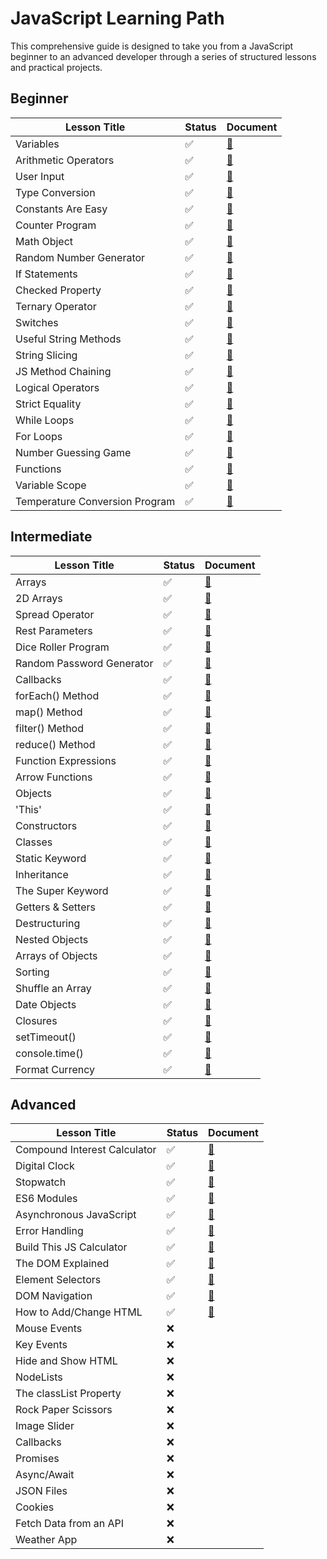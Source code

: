 # JavaScript Learning Path

This comprehensive guide is designed to take you from a JavaScript beginner to an advanced developer through a series of structured lessons and practical projects.

## Beginner

| Lesson Title                          | Status | Document                                |
|---------------------------------------|--------|------------------------------------|
| Variables                             |✅|[📄](./01_Beginner/01_variables/README.md)|
| Arithmetic Operators                  |✅|[📄](./01_Beginner/02_arithmetic-operators/README.md)|
| User Input                            |✅|[📄](./01_Beginner/03_user-input/README.md)|
| Type Conversion                       |✅|[📄](./01_Beginner/04_type-conversion/README.md)|
| Constants Are Easy                    |✅|[📄](./01_Beginner/05_constants/README.md)|
| Counter Program                       |✅|[📄](./01_Beginner/06_counter-program/README.md)|
| Math Object                           |✅|[📄](./01_Beginner/07_math-object/README.md)|
| Random Number Generator               |✅|[📄](./01_Beginner/08_random-number-generator/README.md)|
| If Statements                         |✅|[📄](./01_Beginner/09_if-statements/README.md)|
| Checked Property                      |✅|[📄](./01_Beginner/10_checked-property/README.md)|
| Ternary Operator                      |✅|[📄](./01_Beginner/11_ternary-operator/README.md)|
| Switches                              |✅|[📄](./01_Beginner/12_switches/README.md)|
| Useful String Methods                 |✅|[📄](./01_Beginner/13_strings-methods/README.md)|
| String Slicing                        |✅|[📄](./01_Beginner/14_string-slices/README.md)|
| JS Method Chaining                    |✅|[📄](./01_Beginner/15_method-chaining/README.md)|
| Logical Operators                     |✅|[📄](./01_Beginner/16_logical-operators/README.md)|
| Strict Equality                       |✅|[📄](./01_Beginner/17_strict-equality/README.md)|
| While Loops                           |✅|[📄](./01_Beginner/18_while-loops/README.md)|
| For Loops                             |✅|[📄](./01_Beginner/19_for-loops/README.md)|
| Number Guessing Game                  |✅|[📄](./01_Beginner/20_number-guessing-game/README.md)|
| Functions                             |✅|[📄](./01_Beginner/21_functions/README.md)|
| Variable Scope                        |✅|[📄](./01_Beginner/22_variable-scopes/README.md)|
| Temperature Conversion Program        |✅|[📄](./01_Beginner/23_temperature-conversion-program/README.md)|

## Intermediate


| Lesson Title             | Status | Document |
|--------------------------|--------|----------|
| Arrays                   | ✅      |  [📄](./02_Intermediate/01_arrays/README.md)        |
| 2D Arrays                | ✅      |  [📄](./02_Intermediate/02_2d-arrays/README.md)     |
| Spread Operator          | ✅      |  [📄](./02_Intermediate/03_spread-operators/README.md)         |
| Rest Parameters          | ✅      |  [📄](./02_Intermediate/04_REST-parameters/README.md)        |
| Dice Roller Program      | ✅      |  [📄](./02_Intermediate/05_dice-roller-program/README.md)        |
| Random Password Generator| ✅      |  [📄](./02_Intermediate/06_Build_a_random_password_generator/README.md)        |
| Callbacks                | ✅      |  [📄](./02_Intermediate/07_Learn_CALLBACKS/README.md)        |
| forEach() Method         | ✅      |  [📄](./02_Intermediate/08_forEach()/README.md)        |
| map() Method             | ✅      |  [📄](./02_Intermediate/09_map()/README.md)        |
| filter() Method          | ✅      |  [📄](./02_Intermediate/10_filter()/README.md)        |
| reduce() Method          | ✅      |  [📄](./02_Intermediate/11_reduce()/README.md)        |
| Function Expressions     | ✅      |  [📄](./02_Intermediate/12_FUNCTION_EXPRESSIONS/README.md)        |
| Arrow Functions          | ✅      |  [📄](./02_Intermediate/13_Learn_ARROW_FUNCTIONS/README.md)        |
| Objects                  | ✅      |  [📄](./02_Intermediate/14_Learn_OBJECTS/README.md)        |
| 'This'                   | ✅      |  [📄](./02_Intermediate/15_What_is_THIS_in/README.md)        |
| Constructors             | ✅      |  [📄](./02_Intermediate/16_CONSTRUCTORS/README.md)        |
| Classes                  | ✅      |  [📄](./02_Intermediate/17_Learn_CLASSES/README.md)        |
| Static Keyword           | ✅      |  [📄](./02_Intermediate/18_Learn_STATIC_keyword/README.md)        |
| Inheritance              | ✅      |  [📄](./02_Intermediate/19_Learn_INHERITANCE/README.md)        |
| The Super Keyword        | ✅      |  [📄](./02_Intermediate/19_Learn_INHERITANCE/README.md)        |
| Getters & Setters        | ✅      |  [📄](./02_Intermediate/21_GETTERS_&_SETTERS/README.md)        |
| Destructuring            | ✅      |  [📄](./02_Intermediate/22_DESTRUCTURING/README.md)        |
| Nested Objects           | ✅      |  [📄](./02_Intermediate/23_Learn_NESTED_OBJECTS/README.md)        |
| Arrays of Objects        | ✅      |  [📄](./02_Intermediate/24_ARRAYS_of_OBJECTS/README.md)        |
| Sorting                  | ✅      |  [📄](./02_Intermediate/25_Learn_SORTING/README.md)        |
| Shuffle an Array         | ✅      |  [📄](./02_Intermediate/26_How_to_SHUFFLE_AN_ARRAY/README.md)        |
| Date Objects             | ✅      |  [📄](./02_Intermediate/27_Learn_DATE_objects/README.md)        |
| Closures                 | ✅      |  [📄](./02_Intermediate/28_Learn_CLOSURES/README.md)       |
| setTimeout()             | ✅      |  [📄](./02_Intermediate/29_Learn_setTimeout()/README.md)        |
| console.time()           | ✅      |  [📄](./02_Intermediate/30_console.time()/README.md)        |
| Format Currency          | ✅      |  [📄](./02_Intermediate/31_Format_currency_EASY_in/README.md)        |
## Advanced

| Lesson Title                          | Status | Document| 
|---------------------------------------|--------|---------
| Compound Interest Calculator          |✅|        [📄](./03_Advanced/01_Build_a_JS_compound_interest_calculator/README.md)        |
| Digital Clock                         |✅|        [📄](./03_Advanced/02_Build_this_JS_Digital_Clock/README.md)        |
| Stopwatch                             |✅|        [📄](./03_Advanced/03_Build_this_JS_STOPWATCH/README.md)        |
| ES6 Modules                           |✅|        [📄](./03_Advanced/04_Learn_ES6_Modules/README.md)        |
| Asynchronous JavaScript               |✅|        [📄](./03_Advanced/05_What_is_asynchronous_code/README.md)        |
| Error Handling                        |✅|        [📄](./03_Advanced/06_Error_handling/README.md)        |
| Build This JS Calculator              |✅|        [📄](./03_Advanced/07_Build_this_JS_calculator/README.md)        |
| The DOM Explained                     |✅|        [📄](./03_Advanced/08_The_DOM_explained//README.md)        | 
| Element Selectors                     |✅|        [📄](./03_Advanced/09_Learn_ELEMENT_SELECTORS//README.md)        |
| DOM Navigation                        |✅|        [📄](./03_Advanced/10_Learn_DOM_Navigation//README.md)        |
| How to Add/Change HTML                |✅|        [📄](./03_Advanced/11_How_to_ADD_CHANGE_HTML_using/README.md)        |
| Mouse Events                          |❌|
| Key Events                            |❌|
| Hide and Show HTML                    |❌|
| NodeLists                             |❌|
| The classList Property                |❌|
| Rock Paper Scissors                   |❌|
| Image Slider                          |❌|
| Callbacks                             |❌|
| Promises                              |❌|
| Async/Await                           |❌|
| JSON Files                            |❌|
| Cookies                               |❌|
| Fetch Data from an API                |❌|
| Weather App                           |❌|